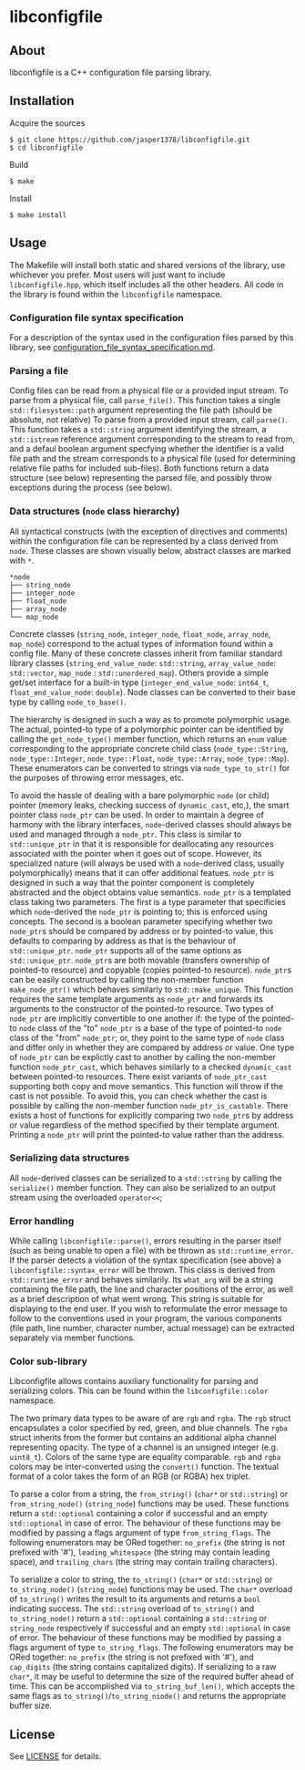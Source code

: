# libconfigfile

## About
libconfigfile is a C++ configuration file parsing library.

## Installation
Acquire the sources
```
$ git clone https://github.com/jasper1378/libconfigfile.git
$ cd libconfigfile
```
Build
```
$ make
```
Install
```
$ make install
```

## Usage
The Makefile will install both static and shared versions of the library, use whichever you prefer. Most users will just want to include `libconfigfile.hpp`, which itself includes all the other headers. All code in the library is found within the `libconfigfile` namespace.

### Configuration file syntax specification

For a description of the syntax used in the configuration files parsed by this library, see [configuration_file_syntax_specification.md](configuration_file_syntax_specification.md).

### Parsing a file

Config files can be read from a physical file or a provided input stream. To parse from a physical file, call `parse_file()`. This function takes a single `std::filesystem::path` argument representing the file path (should be absolute, not relative) To parse from a provided input stream, call `parse()`. This function takes a `std::string` argument identifying the stream, a `std::istream` reference argument corresponding to the stream to read from, and a defaul boolean argument specfying whether the identifier is a valid file path and the stream corresponds to a physical file (used for determining relative file paths for included sub-files). Both functions return a data structure (see below) representing the parsed file, and possibly throw exceptions during the process (see below).

### Data structures (`node` class hierarchy)

All syntactical constructs (with the exception of directives and comments) within the configuration file can be represented by a class derived from `node`. These classes are shown visually below, abstract classes are marked with `*`.

```
*node
├── string_node
├── integer_node
├── float_node
├── array_node
└── map_node
```

Concrete classes (`string_node`, `integer_node`, `float_node`, `array_node`, `map_node`) correspond to the actual types of information found within a config file. Many of these concrete classes inherit from familiar standard library classes (`string_end_value_node`: `std::string`, `array_value_node`: `std::vector`, `map_node` : `std::unordered_map`). Others provide a simple get/set interface for a built-in type (`integer_end_value_node`: `int64_t`, `float_end_value_node`: `double`). Node classes can be converted to their base type by calling `node_to_base()`.

The hierarchy is designed in such a way as to promote polymorphic usage. The actual, pointed-to type of a polymorphic pointer can be identified by calling the `get_node_type()` member function, which returns an `enum` value corresponding to the appropriate concrete child class (`node_type::String`, `node_type::Integer`, `node_type::Float`, `node_type::Array`, `node_type::Map`). These enumerators can be converted to strings via `node_type_to_str()` for the purposes of throwing error messages, etc.

To avoid the hassle of dealing with a bare polymorphic `node` (or child) pointer (memory leaks, checking success of `dynamic_cast`, etc,), the smart pointer class `node_ptr` can be used. In order to maintain a degree of harmony with the library interfaces, `node`-derived classes should always be used and managed through a `node_ptr`. This class is similar to `std::unique_ptr` in that it is responsible for deallocating any resources associated with the pointer when it goes out of scope. However, its specialized nature (will always be used with a `node`-derived class, usually polymorphically) means that it can offer additional featues. `node_ptr` is designed in such a way that the pointer component is completely abstracted and the object obtains value semantics. `node_ptr` is a templated class taking two parameters. The first is a type parameter that specificies which `node`-derived the `node_ptr` is pointing to; this is enforced using concepts. The second is a boolean parameter specifying whether two `node_ptr`s should be compared by address or by pointed-to value, this defaults to comparing by address as that is the behaviour of `std::unique_ptr`. `node_ptr` supports all of the same options as `std::unique_ptr`. `node_ptr`s are both movable (transfers ownership of pointed-to resource) and copyable (copies pointed-to resource). `node_ptr`s can be easily constructed by calling the non-member function `make_node_ptr()` which behaves similarly to `std::make_unique`. This function requires the same template arguments as `node_ptr` and forwards its arguments to the constructor of the pointed-to resource. Two types of `node_ptr` are implicitly convertible to one another if: the type of the pointed-to `node` class of the "to" `node_ptr` is a base of the type of pointed-to `node` class of the "from" `node_ptr`; or, they point to the same type of `node` class and differ only in whether they are compared by address or value. One type of `node_ptr` can be explictly cast to another by calling the non-member function `node_ptr_cast`, which behaves similarly to a checked `dynamic_cast` between pointed-to resources. There exist variants of `node_ptr_cast` supporting both copy and move semantics. This function will throw if the cast is not possible. To avoid this, you can check whether the cast is possible by calling the non-member function `node_ptr_is_castable`. There exists a host of functions for explicitly comparing two `node_ptr`s by address or value regardless of the method specified by their template argument. Printing a `node_ptr` will print the pointed-to value rather than the address.

### Serializing data structures

All `node`-derived classes can be serialized to a `std::string` by calling the `serialize()` member function. They can also be serialized to an output stream using the overloaded `operator<<`;

### Error handling

While calling `libconfigfile::parse()`, errors resulting in the parser itself (such as being unable to open a file) with be thrown as `std::runtime_error`. If the parser detects a violation of the syntax specification (see above) a `libconfigfile::syntax_error` will be thrown. This class is derived from `std::runtime_error` and behaves similarily. Its `what_arg` will be a string containing the file path, the line and character positions of the error, as well as a brief description of what went wrong. This string is suitable for displaying to the end user. If you wish to reformulate the error message to follow to the conventions used in your program, the various components (file path, line number, character number, actual message) can be extracted separately via member functions.

### Color sub-library

Libconfigfile allows contains auxiliary functionality for parsing and serializing colors. This can be found within the `libconfigfile::color` namespace.

The two primary data types to be aware of are `rgb` and `rgba`. The `rgb` struct encapsulates a color specified by red, green, and blue channels. The `rgba` struct inherits from the former but contains an additional alpha channel representing opacity. The type of a channel is an unsigned integer (e.g. `uint8_t`). Colors of the same type are equality comparable. `rgb` and `rgba` colors may be inter-converted using the `convert()` function. The textual format of a color takes the form of an RGB (or RGBA) hex triplet.

To parse a color from a string, the `from_string()` (`char*` or `std::string`) or `from_string_node()` (`string_node`) functions may be used. These functions return a `std::optional` containing a color if successful and an empty `std::optional` in case of error. The behaviour of these functions may be modified by passing a flags argument of type `from_string_flags`. The following enumerators may be ORed together: `no_prefix` (the string is not prefixed with '#'), `leading_whitespace` (the string may contain leading space), and `trailing_chars` (the string may contain trailing characters).

To serialize a color to string, the `to_string()` (`char*` or `std::string`) or `to_string_node()` (`string_node`) functions may be used. The `char*` overload of `to_string()` writes the result to its arguments and returns a `bool` indicating success. The `std::string` overload of `to_string()` and `to_string_node()` return a `std::optional` containing a `std::string` or `string_node` respectively if successful and an empty `std::optional` in case of error. The behaviour of these functions may be modified by passing a flags argument of type `to_string_flags`. The following enumerators may be ORed together: `no_prefix` (the string is not prefixed with '#'), and `cap_digits` (the string contains capitalized digits). If serializing to a raw `char*`, it may be useful to determine the size of the required buffer ahead of time. This can be accomplished via `to_string_buf_len()`, which accepts the same flags as `to_string()`/`to_string_niode()` and returns the appropriate buffer size.

## License
See [LICENSE](LICENSE) for details.
